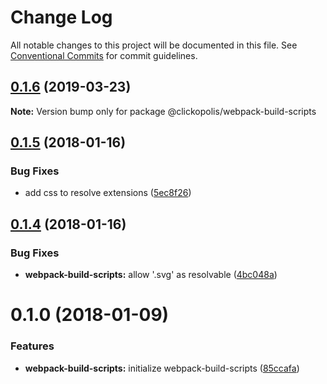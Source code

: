 # Change Log

All notable changes to this project will be documented in this file.
See [Conventional Commits](https://conventionalcommits.org) for commit guidelines.

<a name="0.1.6"></a>
## [0.1.6](https://github.com/Clickopolis/clickopolis/compare/@clickopolis/webpack-build-scripts@0.1.5...@clickopolis/webpack-build-scripts@0.1.6) (2019-03-23)




**Note:** Version bump only for package @clickopolis/webpack-build-scripts

<a name="0.1.5"></a>
## [0.1.5](https://github.com/Clickopolis/clickopolis/compare/@clickopolis/webpack-build-scripts@0.1.4...@clickopolis/webpack-build-scripts@0.1.5) (2018-01-16)


### Bug Fixes

* add css to resolve extensions ([5ec8f26](https://github.com/Clickopolis/clickopolis/commit/5ec8f26))




<a name="0.1.4"></a>
## [0.1.4](https://github.com/Clickopolis/clickopolis/compare/@clickopolis/webpack-build-scripts@0.1.3...@clickopolis/webpack-build-scripts@0.1.4) (2018-01-16)


### Bug Fixes

* **webpack-build-scripts:** allow '.svg' as resolvable ([4bc048a](https://github.com/Clickopolis/clickopolis/commit/4bc048a))




<a name="0.1.0"></a>
# 0.1.0 (2018-01-09)


### Features

* **webpack-build-scripts:** initialize webpack-build-scripts ([85ccafa](https://github.com/Clickopolis/clickopolis/commit/85ccafa))
